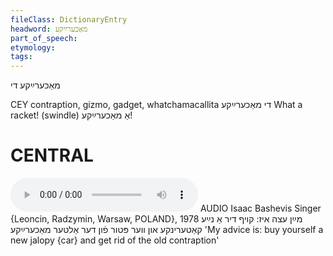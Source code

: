 ```yaml
---
fileClass: DictionaryEntry
headword: מאַכערײַקע
part_of_speech: 
etymology: 
tags: 
---
```

מאַכערײַקע
די

CEY
contraption, gizmo, gadget, whatchamacallita	די מאַכערײַקע
What a racket! (swindle)	אַ מאַכערײַקע!

CENTRAL
========

<audio controls src="https://ia601503.us.archive.org/5/items/BashevisLexicon/MaynEytseIzKoyfDirANayeKaterinkeUnVerPoterFunDerAlterMakherayke-IsaacBashevisSinger1978.mp3"></audio>
AUDIO Isaac Bashevis Singer {Leoncin, Radzymin, Warsaw, POLAND}, 1978
מײַן עצה איז: קויף דיר אַ נײַע קאַטערינקע און ווער פּטור פֿון דער אַלטער מאַכערײַקע 'My advice is: buy yourself a new jalopy {car} and get rid of the old contraption'